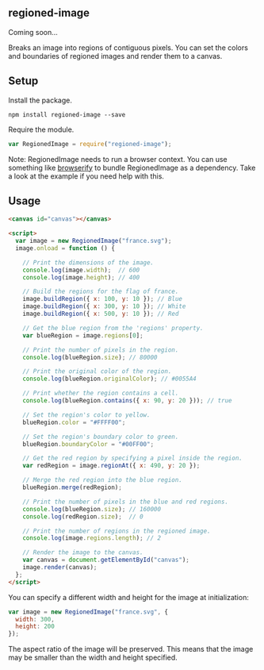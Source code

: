 ## regioned-image

Coming soon...

Breaks an image into regions of contiguous pixels. You can set the colors
and boundaries of regioned images and render them to a canvas.

## Setup

Install the package.

```
npm install regioned-image --save
```

Require the module.

```javascript
var RegionedImage = require("regioned-image");
```

Note: RegionedImage needs to run a browser context. You can use something like
[browserify](http://browserify.org/) to bundle RegionedImage as a dependency.
Take a look at the example if you need help with this.

## Usage

```html
<canvas id="canvas"></canvas>

<script>
  var image = new RegionedImage("france.svg");
  image.onload = function () {

    // Print the dimensions of the image.
    console.log(image.width);  // 600
    console.log(image.height); // 400

    // Build the regions for the flag of france.
    image.buildRegion({ x: 100, y: 10 }); // Blue
    image.buildRegion({ x: 300, y: 10 }); // White
    image.buildRegion({ x: 500, y: 10 }); // Red

    // Get the blue region from the 'regions' property.
    var blueRegion = image.regions[0];

    // Print the number of pixels in the region.
    console.log(blueRegion.size); // 80000

    // Print the original color of the region.
    console.log(blueRegion.originalColor); // #0055A4

    // Print whether the region contains a cell.
    console.log(blueRegion.contains({ x: 90, y: 20 })); // true

    // Set the region's color to yellow.
    blueRegion.color = "#FFFF00";

    // Set the region's boundary color to green.
    blueRegion.boundaryColor = "#00FF00";

    // Get the red region by specifying a pixel inside the region.
    var redRegion = image.regionAt({ x: 490, y: 20 });

    // Merge the red region into the blue region.
    blueRegion.merge(redRegion);

    // Print the number of pixels in the blue and red regions.
    console.log(blueRegion.size); // 160000
    console.log(redRegion.size);  // 0

    // Print the number of regions in the regioned image.
    console.log(image.regions.length); // 2

    // Render the image to the canvas.
    var canvas = document.getElementById("canvas");
    image.render(canvas);
  };
</script>
```

You can specify a different width and height for the image at initialization:

```javascript
var image = new RegionedImage("france.svg", {
  width: 300,
  height: 200
});
```

The aspect ratio of the image will be preserved. This means that the image may
be smaller than the width and height specified.

